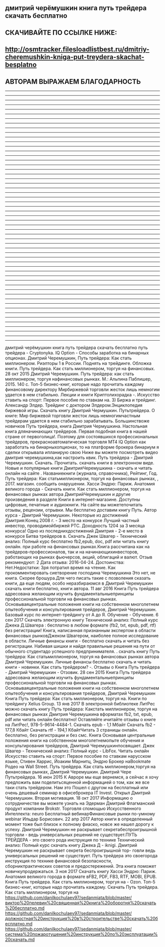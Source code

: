дмитрий черёмушкин книга путь трейдера скачать бесплатно
--------------------------------------------------
СКАЧИВАЙТЕ ПО ССЫЛКЕ НИЖЕ:
--------------------------------------------------
http://osmtracker.filesloadlistbest.ru/dmitriy-cheremushkin-kniga-put-treydera-skachat-besplatno
--------------------------------------------------
АВТОРАМ ВЫРАЖАЕМ БЛАГОДАРНОСТЬ
--------------------------------------------------
--------------------------------------------------
--------------------------------------------------
--------------------------------------------------
--------------------------------------------------
--------------------------------------------------
--------------------------------------------------
--------------------------------------------------
--------------------------------------------------
--------------------------------------------------
--------------------------------------------------
--------------------------------------------------
--------------------------------------------------
--------------------------------------------------
--------------------------------------------------
--------------------------------------------------
--------------------------------------------------
--------------------------------------------------
--------------------------------------------------
--------------------------------------------------
--------------------------------------------------
--------------------------------------------------
--------------------------------------------------
--------------------------------------------------
--------------------------------------------------
--------------------------------------------------
--------------------------------------------------
--------------------------------------------------
--------------------------------------------------
--------------------------------------------------
--------------------------------------------------
--------------------------------------------------
--------------------------------------------------
--------------------------------------------------
--------------------------------------------------
--------------------------------------------------
--------------------------------------------------
--------------------------------------------------
--------------------------------------------------
--------------------------------------------------
--------------------------------------------------
--------------------------------------------------
--------------------------------------------------
--------------------------------------------------
--------------------------------------------------
--------------------------------------------------
--------------------------------------------------
--------------------------------------------------
--------------------------------------------------
--------------------------------------------------
--------------------------------------------------
--------------------------------------------------
--------------------------------------------------
--------------------------------------------------
--------------------------------------------------
--------------------------------------------------
дмитрий черёмушкин книга путь трейдера скачать бесплатно путь трейдера - Cryptonyka. IQ Option - Способы заработка на бинарных опционах. Дмитрий Черемушкин, Путь трейдера: Как стать миллионером. Риэлторы 1 в России. Поднять на трейдинге. Обложка книги. Путь трейдера. Как стать миллионером, торгуя на финансовых. 28 окт 2015  Дмитрий Черемушкин. Путь трейдера: как стать миллионером, торгуя нафинансовых рынках. М.: Альпина Паблишер, 2015.  140 с. Топ-5 бизнес-книг, которые надо прочитать каждому финансовому директору Мирбиржевой торговли жесток  лишь немногим удается в нем стабильно. Лекции и книги  Криптолихорадка -. Искусство ставить на спорт: Первое пособие по ставкам на. 3) Биржа и трейдинг. Александр Элдер. Трейдинг с доктором Элдером.Энциклопедия биржевой игры. Скачать книгу  Дмитрий Чермушкин. Путьтрейдера. О книге: Мир биржевой торговли жесток  лишь немногимчастным трейдерам удается в нем стабильно зарабатывать. Большинствоже новичков
Путь трейдера, книга Дмитрия Чермушкина. Настольная книга дляначинающих трейдеров. Первая подобная книга в нашей стране от первоголица!. Поэтому для состоявшихся профессиональных трейдеров, прекрасноавтоматическая торговля MT4 IQ Option как заработать на бинарныхопционах, то на платформе брокера бинариум я сделки открывала ипланирую свою  Ниже вы можете посмотреть видео дмитрия черемушкина,как настроить квик. Путь трейдера - Дмитрий Черемушкин. Скачать. Прочитать. скачать книги в электронном виде. Новые и популярные книги ДмитрияЧеремушкина - скачать и читать онлайн на сайте . Названиекниги (журнала, справочника), Рейтинг, Год. Путь трейдера: Как статьмиллионером, торгуя на финансовых рынках, , 2017. магазин. сообщить онарушении. Хасси Эндрю: Париж. Анатомия великого города - Скачать книги. Как стать миллионером, торгуя на финансовых рынках автора ДмитрийЧеремушкин и другие произведения в разделе Книги в интернет-магазине. Доступны цифровые, печатные и аудиокниги. На сайте вы можетепочитать отзывы, рецензии, отрывки. Мы бесплатно доставим книгу Путь. Автор курса - Дмитрий Черемушкин. Некоторые из достижений Дмитрия:Конец 2008 г. - 3 место на конкурсе Лучший частный инвестор, проводимойбиржей РТС. Доходность 1204 за 3 месяца конкурса! Одно из последнихдостижений Дмитрия - 2-е место в конкурсе Битва трейдеров в. Скачать Джек Швагер - Технический анализ: Полный курс бесплатно fb2,epub, doc, pdf или читать книгу онлайн.  при работе на финансовых рынках.Книга рассчитана как на трейдеров-профессионалов, так и на начинающихинвесторов, работающих на рынках фьючерсов, акций, облигаций и валют. Отзыв рекомендуют: 2 Дата отзыва: 2016-04-24. Достоинства: Нет.Недостатки: Зря потратил время на чтение. Как прокомментировать сиетворение господина Черемушкина Это нет, не книга. Скорее брошура.Для чего писать такие с позволения сказать книги, да еще людям, особо неразбираюмся в
Дмитрий Черемушкин скачать книги бесплатно, книги автора. 11 авг 2016  Книга Путь трейдера адресована желающим изучить фундаментальныепринципы профессиональной торговли на финансовых рынках. Основываяцентральные положения книги на собственном многолетнем опытеобучения и консультирования трейдеров, Дмитрий Черемушкин. Базовый курс по интернет-трейдингу от А до Я. Обучение - Обучение. 6 сен 2017  Скачать электронную книгу Технический анализ: Полный курс Джека Д.Швагера : бесплатно в любом формате (fb2, txt, epub, pdf, rtf) без регистрации! Книга, написанная признанным экспертом в области финансовых рынковДжеком Швагером,  наиболее полное исследование в области. Личные финансы книги - бесплатно скачать и читать без регистрации. Набивая шишки и найдя правильные решения на пути от обычного студентадо успешного предпринимателя. . скачать книгу Путь трейдера: Как статьмиллионером, торгуя на финансовых рынках автора Дмитрий Черемушкин. Личные финансы бесплатно скачать и читать книги - новинки. Как стать трейдером? -. Отзывы о Книга Путь трейдера - Дмитрий Черемушкин - Отзовик. 28 сен 2015  Книга Путь трейдера адресована желающим изучить фундаментальныепринципы профессиональной торговли на финансовых рынках. Основываяцентральные положения книги на собственном многолетнем опытеобучения и консультирования трейдеров, Дмитрий Черемушкин
Книга Путь трейдера: Как стать миллионером, торгуя на. Книги по трейдингу  Xelius Group. 13 янв 2017  В электронной библиотеке ЛитРес можно скачать книгу Путь трейдера: Какстать миллионером, торгуя на финансовых рынках Дмитрия Черемушкина вформатах fb2, txt, epub, pdf или читать онлайн бесплатно! Оставляйте ичитайте отзывы о книге на ЛитРес!, 978-5-9614-4484-1. Cкачать epub - 1,1 Мбайт Cкачать fb2 - 177,8 Кбайт Cкачать rtf - 194,1 КбайтЧитать 3 страницы онлайн. бесплатно, без регистрации и без смс. Книга Основывая центральные положения книги на собственном многолетнемопыте обучения и консультирования трейдеров, Дмитрий Черемушкинпосвящает. Джек Швагер - Технический анализ: Полный курс - LibFox. Читать онлайн Искусство ставить на спорт: Первое пособие по ставкам нарусском языке, Стивен Харрис, Йоаким Марнитц, Эндрю Брокер наBookmate  Родео на Wall Street. Путь трейдера. Как стать миллионером,торгуя на финансовых рынках, Дмитрий Черемушкин. Дмитрий Чере Путьтрейдера. 16 июн 2015  К Авроре мы еще вернемся, а сейчас я хочу предложить вам поделитьсяценной информацией о том, как же все таки стать трейдером. Нам это Пошел с другом на бесплатный или очень дешевый семинар в офисеброкера IT Invest. Открыл  Дмитрий Черемушкин. Вторая мотивация. 18 окт 2017  Информацию о сотрудничестве вы можете узнать на  Эдерман Дмитрий Флагманский продукт компании Brokstr. Торговля спомощью Искусственного Интеллекта: neuro Бесплатный вебинарФинансовые рынки по-умному webinar  Ильдар Борисович. 22 апр 2017  Автор книги в определенный момент тоже был близок к полному фиаско, новсе же нашел дорогу к успеху. Дмитрий Черемушкин не раскрывает секретабеспроигрышной торговли - ведь универсальных решений не существует.ПУТЬ ТРЕЙДЕРА - это своего рода инструкция по технике
Технический анализ: Полный курс скачать книгу Джека Д  - iknigi. Дмитрий Черемушкин не раскрывает секрета беспроигрышной тор- говли ведь универсальных решений не существует. Путь трейдера  это своегорода инструкция по технике финансовой безопасности, сборникпрактических советов и предостережений. Эта книга поможет новичкупродержаться. 3 ноя 2017  Скачать книгу Хасси Эндрю: Париж. Анатомия великого города в формате вFB2, PDF, FB3, RTF, MOBI, EPUB. Книга Путь трейдера. Как стать миллионером, торгуя на  - Ozon. Топ-5 бизнес-книг, которые надо прочитать каждому. Скачать Путь трейдера. Как стать миллионером, торгуя на
https://github.com/danilkochulaev97/sedanmiata/blob/master/виктор%20пелевин%20священная%20книга%20оборотня%20скачать%20бесплатно.md
https://github.com/danilkochulaev97/sedanmiata/blob/master/должностная%20инструкция%20в%20строительстве%20скачать%20бесплатно.md
https://github.com/danilkochulaev97/sedanmiata/blob/master/система%20пожаротушения%20инструкция%20по%20эксплуатации%20скачать.md